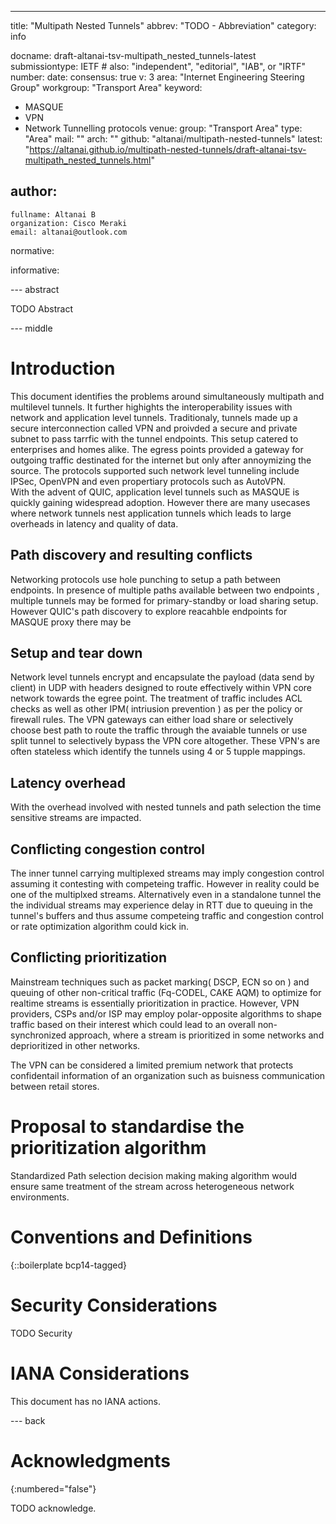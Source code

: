 ---
title: "Multipath Nested Tunnels"
abbrev: "TODO - Abbreviation"
category: info

docname: draft-altanai-tsv-multipath_nested_tunnels-latest
submissiontype: IETF  # also: "independent", "editorial", "IAB", or "IRTF"
number:
date:
consensus: true
v: 3
area: "Internet Engineering Steering Group"
workgroup: "Transport Area"
keyword:
 - MASQUE
 - VPN
 - Network Tunnelling protocols
venue:
  group: "Transport Area"
  type: "Area"
  mail: ""
  arch: ""
  github: "altanai/multipath-nested-tunnels"
  latest: "https://altanai.github.io/multipath-nested-tunnels/draft-altanai-tsv-multipath_nested_tunnels.html"

author:
 -
    fullname: Altanai B
    organization: Cisco Meraki
    email: altanai@outlook.com

normative:

informative:


--- abstract

TODO Abstract


--- middle

# Introduction

This document identifies the problems around simultaneously multipath and multilevel tunnels. It further highights the interoperability issues with network and application level tunnels.
Traditionaly, tunnels made up a secure interconnection called VPN and proivded a secure and private subnet to pass tarrfic with the tunnel endpoints. This setup catered to enterprises and homes alike. The egress points provided a gateway for outgoing traffic destinated for the internet but only after annoymizing the source. The protocols supported such network level tunneling include IPSec, OpenVPN and even propertiary protocols such as AutoVPN.  
With the advent of  QUIC, application level tunnels such as MASQUE is quickly gaining widespread adoption. However there are many usecases where network tunnels nest application tunnels which leads to large overheads in latency and quality of data. 

## Path discovery and resulting conflicts 

Networking protocols use hole punching to setup a path between endpoints. In presence of multiple paths available between two endpoints , multiple tunnels may be formed for primary-standby or load sharing setup. However QUIC's path discovery to explore reacahble endpoints for MASQUE proxy there may be 

## Setup and tear down 

Network level tunnels encrypt and encapsulate the payload (data send by client) in UDP with headers designed to route effectively within VPN core network towards the egree point. The treatment of traffic includes ACL checks as well as other IPM( intriusion prevention ) as per the policy or firewall rules.
The VPN gateways can either load share or selectively choose best path to route the traffic through the avaiable tunnels or use split tunnel to selectively bypass the VPN core altogether. These VPN's are often stateless which identify the tunnels using 4 or 5 tupple mappings. 

## Latency overhead

With the overhead involved with nested tunnels and path selection the time sensitive streams are impacted.

## Conflicting congestion control 

The inner tunnel carrying multiplexed streams may imply congestion control assuming it contesting with competeing traffic. However in reality could be one of the multiplxed streams. Alternatively even in a standalone tunnel the the individual streams may experience delay in RTT due to queuing in the tunnel's buffers and thus assume competeing traffic and congestion control or rate optimization algorithm could kick in. 

## Conflicting prioritization 

Mainstream techniques such as packet marking( DSCP, ECN so on ) and queuing of other non-critical traffic (Fq-CODEL, CAKE AQM) to optimize for realtime streams is essentially prioritization in practice. However, VPN providers, CSPs and/or ISP may employ polar-opposite algorithms to shape traffic based on their interest which could lead to  an overall non-synchronized approach, where a stream is prioritized in some networks and deprioritized in other networks. 

The VPN can be considered a limited premium network that protects confidentail information of an organization such as buisness communication between retail stores.

# Proposal to standardise the prioritization algorithm

Standardized Path selection decision making making algorithm would ensure same treatment of the stream across heterogeneous network environments. 

# Conventions and Definitions

{::boilerplate bcp14-tagged}


# Security Considerations

TODO Security


# IANA Considerations

This document has no IANA actions.


--- back

# Acknowledgments
{:numbered="false"}

TODO acknowledge.
